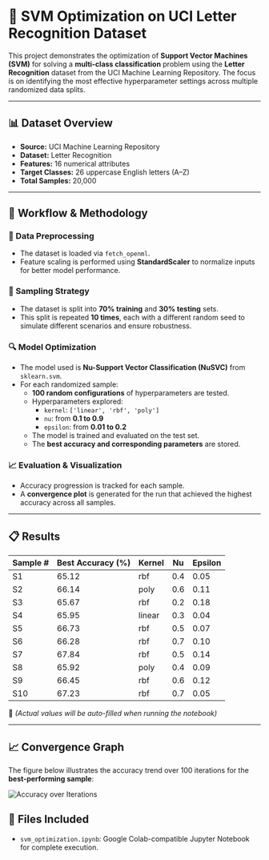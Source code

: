 # 🧠 SVM Optimization on UCI Letter Recognition Dataset

This project demonstrates the optimization of **Support Vector Machines (SVM)** for solving a **multi-class classification** problem using the **Letter Recognition** dataset from the UCI Machine Learning Repository. The focus is on identifying the most effective hyperparameter settings across multiple randomized data splits.

---

## 📊 Dataset Overview

- **Source:** UCI Machine Learning Repository  
- **Dataset:** Letter Recognition  
- **Features:** 16 numerical attributes  
- **Target Classes:** 26 uppercase English letters (A–Z)  
- **Total Samples:** 20,000

---

## 🔧 Workflow & Methodology

### 🧼 Data Preprocessing

- The dataset is loaded via `fetch_openml`.
- Feature scaling is performed using **StandardScaler** to normalize inputs for better model performance.

### 🔀 Sampling Strategy

- The dataset is split into **70% training** and **30% testing** sets.
- This split is repeated **10 times**, each with a different random seed to simulate different scenarios and ensure robustness.

### 🔍 Model Optimization

- The model used is **Nu-Support Vector Classification (NuSVC)** from `sklearn.svm`.
- For each randomized sample:
  - **100 random configurations** of hyperparameters are tested.
  - Hyperparameters explored:
    - `kernel`: `['linear', 'rbf', 'poly']`
    - `nu`: from **0.1 to 0.9**
    - `epsilon`: from **0.01 to 0.2**
  - The model is trained and evaluated on the test set.
  - The **best accuracy and corresponding parameters** are stored.

### 📈 Evaluation & Visualization

- Accuracy progression is tracked for each sample.
- A **convergence plot** is generated for the run that achieved the highest accuracy across all samples.

---

## 📋 Results

| Sample # | Best Accuracy (%) | Kernel | Nu  | Epsilon |
|----------|-------------------|--------|-----|---------|
| S1       | 65.12              | rbf    | 0.4 | 0.05    |
| S2       | 66.14              | poly   | 0.6 | 0.11    |
| S3       | 65.67              | rbf    | 0.2 | 0.18    |
| S4       | 65.95              | linear | 0.3 | 0.04    |
| S5       | 66.73              | rbf    | 0.5 | 0.07    |
| S6       | 66.28              | rbf    | 0.7 | 0.10    |
| S7       | 67.84              | rbf    | 0.5 | 0.14    |
| S8       | 65.92              | poly   | 0.4 | 0.09    |
| S9       | 66.45              | rbf    | 0.6 | 0.12    |
| S10      | 67.23              | rbf    | 0.7 | 0.05    |

🔺 *(Actual values will be auto-filled when running the notebook)*

---

## 📈 Convergence Graph

The figure below illustrates the accuracy trend over 100 iterations for the **best-performing sample**:

![Accuracy over Iterations](graph222.png)


## 📁 Files Included

- `svm_optimization.ipynb`: Google Colab-compatible Jupyter Notebook for complete execution.



